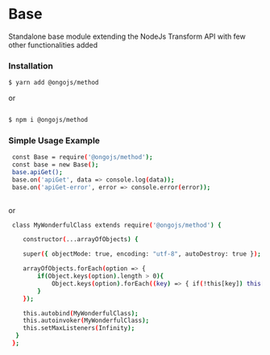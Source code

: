 # Base

 Standalone base module extending the NodeJs Transform API with few other functionalities added

### Installation

```bash
$ yarn add @ongojs/method 

```
 or 

```bash

$ npm i @ongojs/method

```

### Simple Usage Example

```bash
 const Base = require('@ongojs/method');
 const base = new Base();
 base.apiGet();
 base.on('apiGet', data => console.log(data));
 base.on('apiGet-error', error => console.error(error));
 
```
or 
```bash
 class MyWonderfulClass extends require('@ongojs/method') {

    constructor(...arrayOfObjects) {

    super({ objectMode: true, encoding: "utf-8", autoDestroy: true });

    arrayOfObjects.forEach(option => {
        if(Object.keys(option).length > 0){
            Object.keys(option).forEach((key) => { if(!this[key]) this[key] = option[key];})
        }
    });

    this.autobind(MyWonderfulClass);
    this.autoinvoker(MyWonderfulClass);
    this.setMaxListeners(Infinity);
  }
 };
 
```


